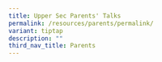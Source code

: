 ```yaml
---
title: Upper Sec Parents' Talks
permalink: /resources/parents/permalink/
variant: tiptap
description: ""
third_nav_title: Parents
---
```


